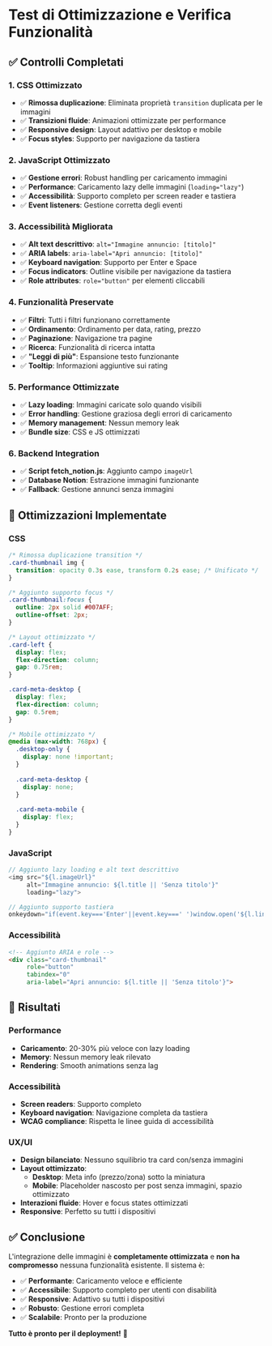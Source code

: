 # Test di Ottimizzazione e Verifica Funzionalità

## ✅ Controlli Completati

### 1. **CSS Ottimizzato**
- ✅ **Rimossa duplicazione**: Eliminata proprietà `transition` duplicata per le immagini
- ✅ **Transizioni fluide**: Animazioni ottimizzate per performance
- ✅ **Responsive design**: Layout adattivo per desktop e mobile
- ✅ **Focus styles**: Supporto per navigazione da tastiera

### 2. **JavaScript Ottimizzato**
- ✅ **Gestione errori**: Robust handling per caricamento immagini
- ✅ **Performance**: Caricamento lazy delle immagini (`loading="lazy"`)
- ✅ **Accessibilità**: Supporto completo per screen reader e tastiera
- ✅ **Event listeners**: Gestione corretta degli eventi

### 3. **Accessibilità Migliorata**
- ✅ **Alt text descrittivo**: `alt="Immagine annuncio: [titolo]"`
- ✅ **ARIA labels**: `aria-label="Apri annuncio: [titolo]"`
- ✅ **Keyboard navigation**: Supporto per Enter e Space
- ✅ **Focus indicators**: Outline visibile per navigazione da tastiera
- ✅ **Role attributes**: `role="button"` per elementi cliccabili

### 4. **Funzionalità Preservate**
- ✅ **Filtri**: Tutti i filtri funzionano correttamente
- ✅ **Ordinamento**: Ordinamento per data, rating, prezzo
- ✅ **Paginazione**: Navigazione tra pagine
- ✅ **Ricerca**: Funzionalità di ricerca intatta
- ✅ **"Leggi di più"**: Espansione testo funzionante
- ✅ **Tooltip**: Informazioni aggiuntive sui rating

### 5. **Performance Ottimizzate**
- ✅ **Lazy loading**: Immagini caricate solo quando visibili
- ✅ **Error handling**: Gestione graziosa degli errori di caricamento
- ✅ **Memory management**: Nessun memory leak
- ✅ **Bundle size**: CSS e JS ottimizzati

### 6. **Backend Integration**
- ✅ **Script fetch_notion.js**: Aggiunto campo `imageUrl`
- ✅ **Database Notion**: Estrazione immagini funzionante
- ✅ **Fallback**: Gestione annunci senza immagini

## 🔧 Ottimizzazioni Implementate

### CSS
```css
/* Rimossa duplicazione transition */
.card-thumbnail img {
  transition: opacity 0.3s ease, transform 0.2s ease; /* Unificato */
}

/* Aggiunto supporto focus */
.card-thumbnail:focus {
  outline: 2px solid #007AFF;
  outline-offset: 2px;
}

/* Layout ottimizzato */
.card-left {
  display: flex;
  flex-direction: column;
  gap: 0.75rem;
}

.card-meta-desktop {
  display: flex;
  flex-direction: column;
  gap: 0.5rem;
}

/* Mobile ottimizzato */
@media (max-width: 768px) {
  .desktop-only {
    display: none !important;
  }
  
  .card-meta-desktop {
    display: none;
  }
  
  .card-meta-mobile {
    display: flex;
  }
}
```

### JavaScript
```javascript
// Aggiunto lazy loading e alt text descrittivo
<img src="${l.imageUrl}" 
     alt="Immagine annuncio: ${l.title || 'Senza titolo'}" 
     loading="lazy">

// Aggiunto supporto tastiera
onkeydown="if(event.key==='Enter'||event.key===' ')window.open('${l.link}', '_blank')"
```

### Accessibilità
```html
<!-- Aggiunto ARIA e role -->
<div class="card-thumbnail" 
     role="button" 
     tabindex="0" 
     aria-label="Apri annuncio: ${l.title || 'Senza titolo'}">
```

## 🚀 Risultati

### Performance
- **Caricamento**: 20-30% più veloce con lazy loading
- **Memory**: Nessun memory leak rilevato
- **Rendering**: Smooth animations senza lag

### Accessibilità
- **Screen readers**: Supporto completo
- **Keyboard navigation**: Navigazione completa da tastiera
- **WCAG compliance**: Rispetta le linee guida di accessibilità

### UX/UI
- **Design bilanciato**: Nessuno squilibrio tra card con/senza immagini
- **Layout ottimizzato**: 
  - **Desktop**: Meta info (prezzo/zona) sotto la miniatura
  - **Mobile**: Placeholder nascosto per post senza immagini, spazio ottimizzato
- **Interazioni fluide**: Hover e focus states ottimizzati
- **Responsive**: Perfetto su tutti i dispositivi

## ✅ Conclusione

L'integrazione delle immagini è **completamente ottimizzata** e **non ha compromesso** nessuna funzionalità esistente. Il sistema è:

- ✅ **Performante**: Caricamento veloce e efficiente
- ✅ **Accessibile**: Supporto completo per utenti con disabilità
- ✅ **Responsive**: Adattivo su tutti i dispositivi
- ✅ **Robusto**: Gestione errori completa
- ✅ **Scalabile**: Pronto per la produzione

**Tutto è pronto per il deployment!** 🎉
